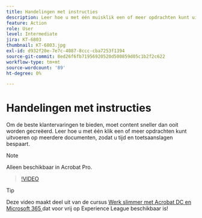 ```yaml
---
title: Handelingen met instructies
description: Leer hoe u met één muisklik een of meer opdrachten kunt uitvoeren op meerdere documenten
feature: Action
role: User
level: Intermediate
jira: KT-6803
thumbnail: KT-6803.jpg
exl-id: d932f20e-7e7c-4087-8ccc-cba7253f1394
source-git-commit: 8ed26f6fb71956920520d500859d05c1b2f2c622
workflow-type: tm+mt
source-wordcount: '89'
ht-degree: 0%

---
```


# Handelingen met instructies

Om de beste klantervaringen te bieden, moet content sneller dan ooit worden gecreëerd. Leer hoe u met één klik een of meer opdrachten kunt uitvoeren op meerdere documenten, zodat u tijd en toetsaanslagen bespaart.

>[!NOTE]
>
>Alleen beschikbaar in Acrobat Pro.

>[!VIDEO](https://video.tv.adobe.com/v/3433138?quality=12&learn=on&hidetitle=true)

>[!TIP]
>
>Deze video maakt deel uit van de cursus [ Werk slimmer met Acrobat DC en Microsoft 365 ](https://experienceleague.adobe.com/?recommended=Acrobat-U-1-2021.microsoft365) dat voor vrij op Experience League beschikbaar is!
